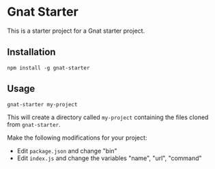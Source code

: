 # Gnat Starter

This is a starter project for a Gnat starter project.

## Installation

`npm install -g gnat-starter`

## Usage

`gnat-starter my-project`

This will create a directory called `my-project` containing the files cloned from `gnat-starter`.

Make the following modifications for your project:
* Edit `package.json` and change "bin"
* Edit `index.js` and change the variables "name", "url", "command"

